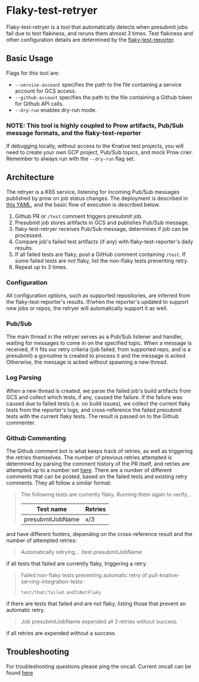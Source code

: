 # Flaky-test-retryer

Flaky-test-retryer is a tool that automatically detects when presubmit jobs fail
due to test flakiness, and reruns them atmost 3 times. Test flakiness and other
configuration details are determined by the [flaky-test-reporter](https://github.com/knative/test-infra/tree/master/tools/flaky-test-reporter).

## Basic Usage

Flags for this tool are:

- `--service-account` specifies the path to the file containing a service account
  for GCS access.
- `--github-account` specifies the path to the file containing a Github token for
  Github API calls.
- `--dry-run` enables dry-run mode.

### NOTE: This tool is highly coupled to Prow artifacts, Pub/Sub message formats, and the flaky-test-reporter

If debugging locally, without access to the Knative test projects, you will need
to create your own GCP project, Pub/Sub topics, and mock Prow crier. Remember to
always run with the `--dry-run` flag set.

## Architecture

The retryer is a K8S service, listening for incoming
Pub/Sub messages published by prow on job status changes. The deployment is described in [this YAML](gke_deployment/retryer_service.yaml),
and the basic flow of execution is described below.

1. Github PR or `/test` comment triggers presubmit job.
2. Presubmit job stores artifacts in GCS and publishes Pub/Sub message.
3. flaky-test-retryer receives Pub/Sub message, determines if job can be processed.
4. Compare job's failed test artifacts (if any) with flaky-test-reporter's daily results.
5. If all failed tests are flaky, post a GitHub comment containing `/test`. If
some failed tests are _not_ flaky, list the non-flaky tests preventing retry.
6. Repeat up to 3 times.

### Configuration

All configuration options, such as supported repositories, are inferred from
the flaky-test-reporter's results. If/when the reporter's updated to support new
jobs or repos, the retryer will automatically support it as well.

### Pub/Sub

The main thread in the retryer serves as a Pub/Sub listener and handler, waiting
for messages to come in on the specified topic. When a message is received, if it
fits our retry criteria (job failed, from supported repo, and is a presubmit) a
goroutine is created to process it and the message is acked. Otherwise, the message
is acked without spawning a new thread.

### Log Parsing

When a new thread is created, we parse the failed job's build artifacts from GCS
and collect which tests, if any, caused the failure. If the failure was caused due
to failed tests (i.e. no build issues), we collect the current flaky tests from
the reporter's logs, and cross-reference the failed presubmit tests with the
current flaky tests. The result is passed on to the Github commenter.

### Github Commenting

The Github comment bot is what keeps track of retries, as well as triggering
the retries themselves. The number of previous retries attempted is determined
by parsing the comment history of the PR itself, and retries are attempted up to
a number set [here](https://github.com/knative/test-infra/blob/master/tools/flaky-test-retryer/github_commenter.go#L35). There
are a number of different comments that can be posted, based on the failed tests
and existing retry comments. They all follow a similar format:

> The following tests are currently flaky. Running them again to verify...
>
> Test name | Retries
> --- | ---
> presubmitJobName | x/3
>

and have different footers, depending on the cross-reference result and the number
of attempted retries:

> Automatically retrying...
> /test presubmitJobName

if all tests that failed are currently flaky, triggering a retry.

> Failed non-flaky tests preventing automatic retry of pull-knative-serving-integration-tests:
> ```
> test/that/failed.andIsNotFlaky
> ```
>

if there are tests that failed and are not flaky, listing those that prevent an
automatic retry.

> Job presubmitJobName expended all 3 retries without success.

if all retries are expended without a success.

## Troubleshooting
For troubleshooting questions please ping the oncall. Current oncall can be found [here](https://knative.github.io/test-infra/)

